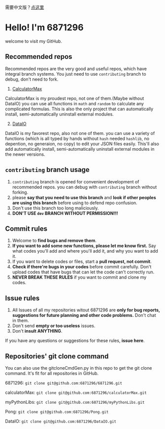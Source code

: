 需要中文版？[点这里](https://github.com/6871296/6871296/blob/main/README.md)

# Hello! I'm 6871296

welcome to visit my GitHub.

## Recommended repos

Recommended repos are the very good and useful repos, which have integral branch systems. You just need to use `contributing` branch to debug, don't need to fork.

1. [CalculatorMax](https://github.com/6871296/calculatorMax.git)

CalculatorMax is my proudest repo, not one of them.(Maybe without DataIO) you can use all functions in `math` and `random` to calculate any complicated formulas. This is also the only project that can automatically install, semi-automatically uninstall external modules.

2. [DataIO](https://github.com/6871296/DataIO.git)

DataIO is my favorest repo, also not one of them. you can use a variety of functions (which is all typed by hands without `hash` needed `hashlib`, no depention, no generaion, no copy) to edit your JSON files easily. This'll also add automatically install, semi-automatically uninstall external modules in the newer versions.

## `contributing` branch usage
1. `contributing` branch is opened for convenient development of recommended repos. you can debug with `contributing` branch without forking.
2. please **say that you need to use this branch** and **look if other peoples are using this branch** before using to defend repo confusion.
3. Don't use this branch too long maliciously.
4. **DON'T USE `dev` BRANCH WITHOUT PERMISSION!!!**

## Commit rules

1. Welcome to **find bugs and remove them**.
2. **If you want to add some new functions, please let me know first.** Say what codes you'll add and where you'll add it, and why you want to add it.
3. If you want to delete codes or files, start a **pull request, not commit**.
4. **Check if there're bugs in your codes** before commit carefully. Don't upload codes that have bugs that can let the code can't correctly run.
5. **NEVER BREAK THESE RULES** if you want to commit and clone my codes.

## Issue rules

1. All Issues of all my repositories witout 6871296 are **only for bug reports, suggestions for future planning and other code problems.** Don't chat in them.
2. Don't send **empty or too useless** issues.
3. Don't **insult ANYTHING**.

If you have any questions or suggestions for these rules, **issue here**.

## Repositories' git clone command

You can also use the gitcloneCmdGen.py in this repo to get the git clone command. It's fit for all repositories in GitHub.

6871296: `git clone git@github.com:6871296/6871296.git`

calculatorMax: `git clone git@github.com:6871296/calculatorMax.git`

myPythonLibs: `git clone git@github.com:6871296/myPythonLibs.git`

Pong: `git clone git@github.com:6871296/Pong.git`

DataIO: `git clone git@github.com:6871296/DataIO.git`

<!--linklist.h: `git clone git@github.com:6871296/linklist.h.git`-->
